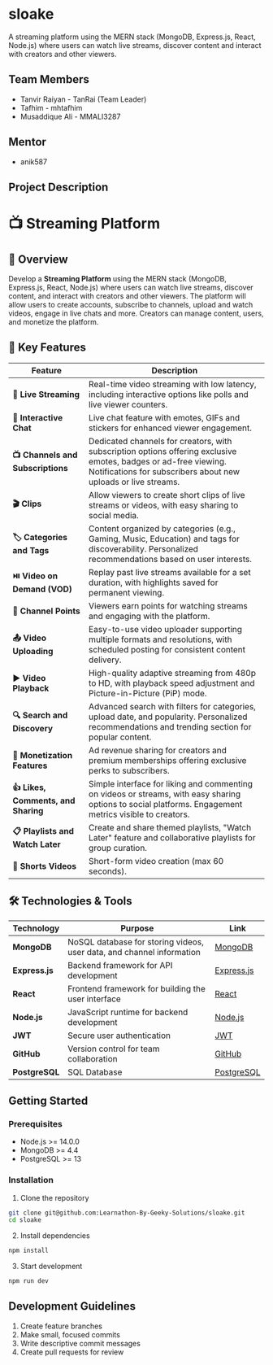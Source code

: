 # sloake

A streaming platform using the MERN stack (MongoDB, Express.js, React, Node.js) where users can watch live streams, discover content and interact with creators and other viewers.

## Team Members

- Tanvir Raiyan - TanRai (Team Leader)
- Tafhim - mhtafhim
- Musaddique Ali - MMALI3287

## Mentor

- anik587

## Project Description

# 📺 Streaming Platform

## 📝 Overview

Develop a **Streaming Platform** using the MERN stack (MongoDB, Express.js, React, Node.js) where users can watch live streams, discover content, and interact with creators and other viewers. The platform will allow users to create accounts, subscribe to channels, upload and watch videos, engage in live chats and more. Creators can manage content, users, and monetize the platform.

## 🚀 Key Features

| Feature                             | Description                                                                                                                                                                       |
| ----------------------------------- | --------------------------------------------------------------------------------------------------------------------------------------------------------------------------------- |
| **🎥 Live Streaming**               | Real-time video streaming with low latency, including interactive options like polls and live viewer counters.                                                                    |
| **💬 Interactive Chat**             | Live chat feature with emotes, GIFs and stickers for enhanced viewer engagement.                                                                                                  |
| **📺 Channels and Subscriptions**   | Dedicated channels for creators, with subscription options offering exclusive emotes, badges or ad-free viewing. Notifications for subscribers about new uploads or live streams. |
| **🎬 Clips**                        | Allow viewers to create short clips of live streams or videos, with easy sharing to social media.                                                                                 |
| **🏷️ Categories and Tags**          | Content organized by categories (e.g., Gaming, Music, Education) and tags for discoverability. Personalized recommendations based on user interests.                              |
| **⏯️ Video on Demand (VOD)**        | Replay past live streams available for a set duration, with highlights saved for permanent viewing.                                                                               |
| **💎 Channel Points**               | Viewers earn points for watching streams and engaging with the platform.                                                                                                          |
| **📤 Video Uploading**              | Easy-to-use video uploader supporting multiple formats and resolutions, with scheduled posting for consistent content delivery.                                                   |
| **▶️ Video Playback**               | High-quality adaptive streaming from 480p to HD, with playback speed adjustment and Picture-in-Picture (PiP) mode.                                                                |
| **🔍 Search and Discovery**         | Advanced search with filters for categories, upload date, and popularity. Personalized recommendations and trending section for popular content.                                  |
| **💸 Monetization Features**        | Ad revenue sharing for creators and premium memberships offering exclusive perks to subscribers.                                                                                  |
| **👍 Likes, Comments, and Sharing** | Simple interface for liking and commenting on videos or streams, with easy sharing options to social platforms. Engagement metrics visible to creators.                           |
| **📋 Playlists and Watch Later**    | Create and share themed playlists, "Watch Later" feature and collaborative playlists for group curation.                                                                          |
| **🎥 Shorts Videos**                | Short-form video creation (max 60 seconds).                                                                                                                                       |

## 🛠️ Technologies & Tools

| Technology     | Purpose                                                               | Link                                      |
| -------------- | --------------------------------------------------------------------- | ----------------------------------------- |
| **MongoDB**    | NoSQL database for storing videos, user data, and channel information | [MongoDB](https://www.mongodb.com/)       |
| **Express.js** | Backend framework for API development                                 | [Express.js](https://expressjs.com/)      |
| **React**      | Frontend framework for building the user interface                    | [React](https://reactjs.org/)             |
| **Node.js**    | JavaScript runtime for backend development                            | [Node.js](https://nodejs.org/)            |
| **JWT**        | Secure user authentication                                            | [JWT](https://jwt.io/)                    |
| **GitHub**     | Version control for team collaboration                                | [GitHub](https://github.com/)             |
| **PostgreSQL** | SQL Database                                                          | [PostgreSQL](https://www.postgresql.org/) |

## Getting Started

### Prerequisites

- Node.js >= 14.0.0
- MongoDB >= 4.4
- PostgreSQL >= 13

### Installation

1. Clone the repository

```bash
git clone git@github.com:Learnathon-By-Geeky-Solutions/sloake.git
cd sloake
```

2. Install dependencies

```bash
npm install
```

3. Start development

```bash
npm run dev
```

## Development Guidelines

1. Create feature branches
2. Make small, focused commits
3. Write descriptive commit messages
4. Create pull requests for review
